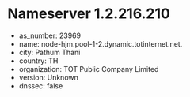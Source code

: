 # Nameserver 1.2.216.210

* as_number: 23969
* name: node-hjm.pool-1-2.dynamic.totinternet.net.
* city: Pathum Thani
* country: TH
* organization: TOT Public Company Limited
* version: Unknown
* dnssec: false
